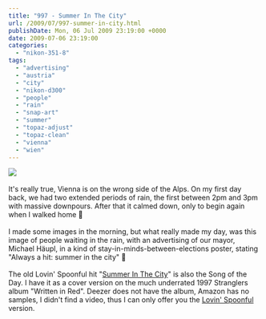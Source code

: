 ```yaml
---
title: "997 - Summer In The City"
url: /2009/07/997-summer-in-city.html
publishDate: Mon, 06 Jul 2009 23:19:00 +0000
date: 2009-07-06 23:19:00
categories: 
  - "nikon-351-8"
tags: 
  - "advertising"
  - "austria"
  - "city"
  - "nikon-d300"
  - "people"
  - "rain"
  - "snap-art"
  - "summer"
  - "topaz-adjust"
  - "topaz-clean"
  - "vienna"
  - "wien"
---
```

<a href="https://d25zfm9zpd7gm5.cloudfront.net/1200x1200/2009/20090706_162952_ps.jpg" target="_blank"><img src="https://d25zfm9zpd7gm5.cloudfront.net/0600x0600/2009/20090706_162952_ps.jpg"/></a><br/><br/>It's really true, Vienna is on the wrong side of the Alps. On my first day back, we had two extended periods of rain, the first between 2pm and 3pm with massive downpours. After that it calmed down, only to begin again when I walked home 🙂<br/><br/> I made some images in the morning, but what really made my day, was this image of people waiting in the rain, with an advertising of our mayor, Michael Häupl, in a kind of stay-in-minds-between-elections poster, stating "Always a hit: summer in the city" 🙂<br/><br/>The old Lovin' Spoonful hit "<a href="http://artists.letssingit.com/stranglers-lyrics-summer-in-the-city-67g6th6" target="_blank">Summer In The City</a>" is also the Song of the Day. I have it as a cover version on the much underrated 1997 Stranglers album "Written in Red". Deezer does not have the album, Amazon has no samples, I didn't find a video, thus I can only offer you the <a href="http://www.youtube.com/watch?v=zWXcjYNZais" target="_blank">Lovin' Spoonful</a> version.
